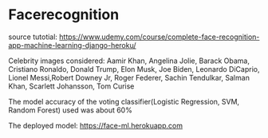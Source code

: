 # Facerecognition
source tutotial: https://www.udemy.com/course/complete-face-recognition-app-machine-learning-django-heroku/

Celebrity images considered: Aamir Khan, Angelina Jolie, Barack Obama, Cristiano Ronaldo, Donald Trump, Elon Musk, Joe Biden, Leonardo DiCaprio, Lionel Messi,Robert Downey Jr,
Roger Federer, Sachin Tendulkar, Salman Khan, Scarlett Johansson, Tom Curise

The model accuracy of the voting classifier(Logistic Regression, SVM, Random Forest) used was about 60%

The deployed model: https://face-ml.herokuapp.com
